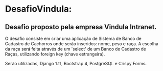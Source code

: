 # DesafioVindula:



## Desafio proposto pela empresa Vindula Intranet.

O desafio consiste em criar uma aplicação de Sistema de Banco de Cadastro de Cachorros onde serão inseridos: nome, peso e raça. 
A escolha da raça será feita através de um 'select' de um Banco de Cadastro de Raças, utilizando foreign key (chave estrangeira).

Serão utilizadas, Django 1.11, Bootstrap 4, PostgreSQL e Crispy Forms.

